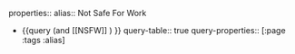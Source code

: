 properties::
alias:: Not Safe For Work

- {{query (and [[NSFW]] ) }}
  query-table:: true
  query-properties:: [:page :tags :alias]